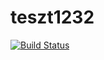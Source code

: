 # teszt1232

[![Build Status](https://travis-ci.org/kon-akh-project/teszt1232.svg?branch=master)](https://travis-ci.com/Downsidelama/INSTAFOLLOWO)
